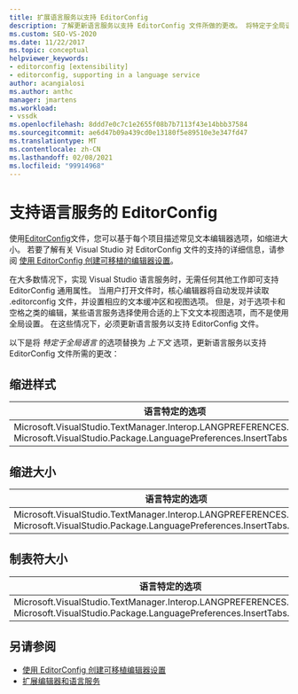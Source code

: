 ```yaml
---
title: 扩展语言服务以支持 EditorConfig
description: 了解更新语言服务以支持 EditorConfig 文件所做的更改。 将特定于全局语言的选项替换为上下文选项。
ms.custom: SEO-VS-2020
ms.date: 11/22/2017
ms.topic: conceptual
helpviewer_keywords:
- editorconfig [extensibility]
- editorconfig, supporting in a language service
author: acangialosi
ms.author: anthc
manager: jmartens
ms.workload:
- vssdk
ms.openlocfilehash: 8ddd7e0c7c1e2655f08b7b7113f43e14bbb37584
ms.sourcegitcommit: ae6d47b09a439cd0e13180f5e89510e3e347fd47
ms.translationtype: MT
ms.contentlocale: zh-CN
ms.lasthandoff: 02/08/2021
ms.locfileid: "99914968"
---
```

# <a name="supporting-editorconfig-for-your-language-service"></a>支持语言服务的 EditorConfig

使用[EditorConfig](https://editorconfig.org/)文件，您可以基于每个项目描述常见文本编辑器选项，如缩进大小。 若要了解有关 Visual Studio 对 EditorConfig 文件的支持的详细信息，请参阅 [使用 EditorConfig 创建可移植的编辑器设置](../ide/create-portable-custom-editor-options.md)。

在大多数情况下，实现 Visual Studio 语言服务时，无需任何其他工作即可支持 EditorConfig 通用属性。 当用户打开文件时，核心编辑器将自动发现并读取 .editorconfig 文件，并设置相应的文本缓冲区和视图选项。 但是，对于选项卡和空格之类的编辑，某些语言服务选择使用合适的上下文文本视图选项，而不是使用全局设置。 在这些情况下，必须更新语言服务以支持 EditorConfig 文件。

以下是将 _特定于全局语言_ 的选项替换为 _上下文_ 选项，更新语言服务以支持 EditorConfig 文件所需的更改：

## <a name="indent-style"></a>缩进样式

语言特定的选项 | 上下文选项
-------|--------
Microsoft.VisualStudio.TextManager.Interop.LANGPREFERENCES.fInsertTabs<br/>Microsoft.VisualStudio.Package.LanguagePreferences.InsertTabs|!textBufferOptions.GetOptionValue(DefaultOptions.ConvertTabsToSpacesOptionId)<br/>!textView.Options.GetOptionValue(DefaultOptions.ConvertTabsToSpacesOptionId)

## <a name="indent-size"></a>缩进大小

语言特定的选项 | 上下文选项
-------|--------
Microsoft.VisualStudio.TextManager.Interop.LANGPREFERENCES.uIndentSize<br/>Microsoft.VisualStudio.Package.LanguagePreferences.InsertTabs.IndentSize|textBufferOptions.GetOptionValue(DefaultOptions.IndentSizeOptionId)<br/>textView.Options.GetOptionValue(DefaultOptions.IndentSizeOptionId)

## <a name="tab-size"></a>制表符大小

语言特定的选项 | 上下文选项
-------|--------
Microsoft.VisualStudio.TextManager.Interop.LANGPREFERENCES.uTabSize<br/>Microsoft.VisualStudio.Package.LanguagePreferences.InsertTabs.TabSize|textBufferOptions.GetOptionValue(DefaultOptions.TabSizeOptionId)<br/>textView.Options.GetOptionValue(DefaultOptions.TabSizeOptionId)

## <a name="see-also"></a>另请参阅

- [使用 EditorConfig 创建可移植编辑器设置](../ide/create-portable-custom-editor-options.md)
- [扩展编辑器和语言服务](../extensibility/extending-the-editor-and-language-services.md)
